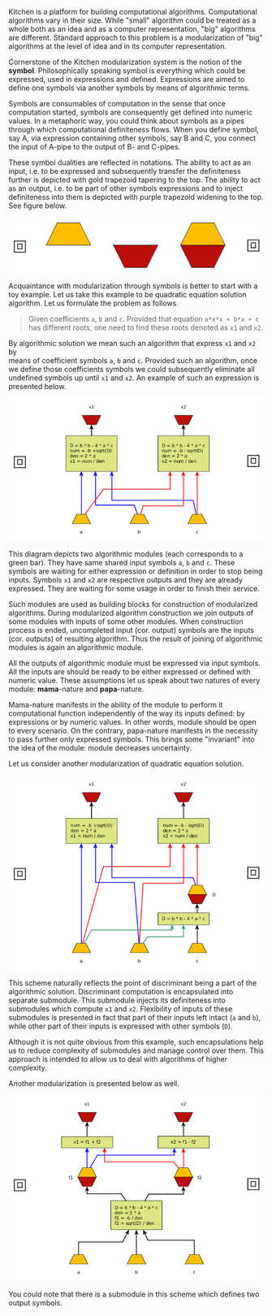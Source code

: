 Kitchen is a platform for building computational algorithms. 
Computational algorithms vary in their size. While "small" algorithm 
could be treated as a whole both as an idea and as a computer representation, 
"big" algorithms are different. Standard approach to this problem is a 
modularization of "big" algorithms at the level of idea and in its 
computer representation.

Cornerstone of the Kitchen modularization system is the notion of the **symbol**. 
Philosophically speaking symbol is everything which could be expressed, 
used in expressions and defined. Expressions are aimed to define one symbols
via another symbols by means of algorithmic terms. 

Symbols are consumables of computation in the sense that once computation 
started, symbols are consequently get defined into numeric values. In a metaphoric 
way, you could think about symbols as a pipes through which computational
definiteness flows. When you define symbol, say A, via expression containing other 
symbols, say B and C, you connect the input of A-pipe to the output of B- and C-pipes. 

These symbol dualities are reflected in notations. The ability to act as an input, 
i.e. to be expressed and subsequently transfer the definiteness further is 
depicted with gold trapezoid tapering to the top. The ability to act as an output,
i.e. to be part of other symbols expressions and to inject definiteness into 
them is depicted with purple trapezoid widening to the top. See figure below.

![Symbol: Input -- Output -- Complete](https://raw.githubusercontent.com/kishmakov/Kitchen/master/doc/images/symbols_together.png)

Acquaintance with modularization through symbols is better to start with a toy example. 
Let us take this example to be quadratic equation solution algorithm. Let us formulate the problem as follows. 

> Given coefficients `a`, `b` and `c`. Provided that equation `a*x*x + b*x + c` has different roots, 
> one need to find these roots denoted as `x1` and `x2`. 

By algorithmic solution we mean such an algorithm that express `x1` and `x2` by  
means of coefficient symbols `a`, `b` and `c`. Provided such an algorithm, 
once we define those coefficients symbols we could subsequently eliminate all 
undefined symbols up until `x1` and `x2`. An example of such an expression is presented below.

![Simple Quadratic Equation](https://raw.githubusercontent.com/kishmakov/Kitchen/master/doc/images/quadratic_equation_simple.png)

This diagram depicts two algorithmic modules (each corresponds to a green bar). 
They have same shared input symbols `a`, `b` and `c`. These symbols are waiting for 
either expression or definition in order to stop being inputs.
Symbols `x1` and `x2` are respective outputs and they are already expressed. They are waiting
for some usage in order to finish their service. 

Such modules are used as building blocks for construction of modularized algorithms. 
During modularized algorithm construction we join outputs of some modules with inputs of 
some other modules. When construction process is ended, uncompleted input (cor. output) symbols 
are the inputs (cor. outputs) of resulting algorithm. Thus the result of joining of 
algorithmic modules is again an algorithmic module.

All the outputs of algorithmic module must be expressed via input symbols. 
All the inputs are should be ready to be either expressed or defined with numeric value. 
These assumptions let us speak about two natures of every module: **mama**-nature 
and **papa**-nature.

Mama-nature manifests in the ability of the module to perform it computational function 
independently of the way its inputs defined: by expressions or by numeric values. 
In other words, module should be open to every scenario. On the contrary, 
papa-nature manifests in the necessity to pass further only expressed symbols. 
This brings some "invariant" into the idea of the module: module decreases uncertainty. 

Let us consider another modularization of quadratic equation solution.

![Modularized Quadratic Equation](https://raw.githubusercontent.com/kishmakov/Kitchen/master/doc/images/quadratic_equation_modularized.png)

This scheme naturally reflects the point of discriminant being a part of the algorithmic 
solution. Discriminant computation is encapsulated into separate submodule. This submodule
injects its definiteness into submodules which compute `x1` and `x2`. Flexibility of 
inputs of these submodules is presented in fact that part of their inputs left intact
(`a` and `b`), while other part of their inputs is expressed with other symbols (`D`). 

Although it is not quite obvious from this example, such encapsulations help us 
to reduce complexity of submodules and manage control over them. This approach 
is intended to allow us to deal with algorithms of higher complexity.

Another modularization is presented below as well.

![Another Modularization of Quadratic Equation](https://raw.githubusercontent.com/kishmakov/Kitchen/master/doc/images/quadratic_equation_last.png)

You could note that there is a submodule in this scheme which defines two output symbols.